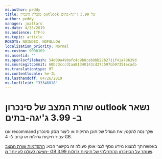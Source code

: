 ```yaml
---
ms.author: peddy
title: מגבלת סינכרון outlook של 3.99 ג'יגה-בתים
author: peddy
manager: joallard
ms.date: 4/25/2019
ms.audience: ITPro
ms.topic: article
ROBOTS: NOINDEX, NOFOLLOW
localization_priority: Normal
ms.custom: 9000169
ms.assetid: ''
ms.openlocfilehash: 54d09a490afc4c9b8ceb8bb22b2711f41a78639d
ms.sourcegitcommit: 60bc3cccd1aa81340143cd27c597bb97351ecadb
ms.translationtype: MT
ms.contentlocale: he-IL
ms.lasthandoff: 04/26/2019
ms.locfileid: "33346018"
---
```

# <a name="outlook-sync-status-bar-remains-at-399-gb"></a>שורת המצב של סינכרון outlook נשאר ב- 3.99 ג'יגה-בתים
אנו recommand שלך נסה להקטין את הגודל של תוכן התיקיה או ליצור מסנן סינכרון עבור תיקיות גדולות או קרוב ל- 4 GB.

באפשרותך למצוא מידע נוסף לגבי אופן פעולה זה בקישור הבא: [התקדמות שורת המצב מציגה לעולם לא יותר מ- GB 3.99 שנותר על הסינכרון ההתחלתי של תיקיות גדולות](https://support.microsoft.com/en-us/help/2738323/status-bar-progress-never-shows-more-than-3-99-gb-remaining-on-initial).
